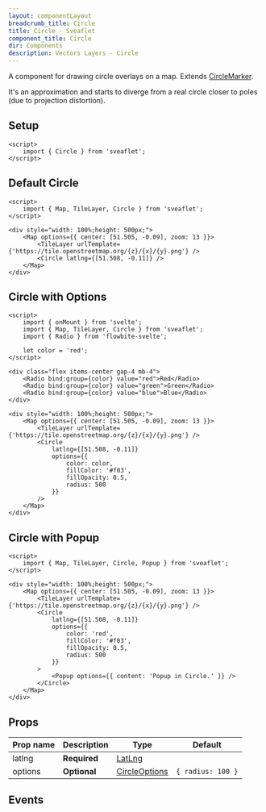 ```yaml
---
layout: componentLayout
breadcrumb_title: Circle
title: Circle - Sveaflet
component_title: Circle
dir: Components
description: Vectors Layers - Circle
---
```


A component for drawing circle overlays on a map. Extends [CircleMarker](https://leafletjs.com/reference.html#circlemarker).

It's an approximation and starts to diverge from a real circle closer to poles (due to projection distortion).

## Setup

```svelte example csr hideOutput
<script>
	import { Circle } from 'sveaflet';
</script>
```

## Default Circle

```svelte example csr
<script>
	import { Map, TileLayer, Circle } from 'sveaflet';
</script>

<div style="width: 100%;height: 500px;">
	<Map options={{ center: [51.505, -0.09], zoom: 13 }}>
		<TileLayer urlTemplate={'https://tile.openstreetmap.org/{z}/{x}/{y}.png'} />
		<Circle latlng={[51.508, -0.11]} />
	</Map>
</div>
```

## Circle with Options

```svelte example csr
<script>
	import { onMount } from 'svelte';
	import { Map, TileLayer, Circle } from 'sveaflet';
	import { Radio } from 'flowbite-svelte';

	let color = 'red';
</script>

<div class="flex items-center gap-4 mb-4">
	<Radio bind:group={color} value="red">Red</Radio>
	<Radio bind:group={color} value="green">Green</Radio>
	<Radio bind:group={color} value="blue">Blue</Radio>
</div>

<div style="width: 100%;height: 500px;">
	<Map options={{ center: [51.505, -0.09], zoom: 13 }}>
		<TileLayer urlTemplate={'https://tile.openstreetmap.org/{z}/{x}/{y}.png'} />
		<Circle
			latlng={[51.508, -0.11]}
			options={{
				color: color,
				fillColor: '#f03',
				fillOpacity: 0.5,
				radius: 500
			}}
		/>
	</Map>
</div>
```

## Circle with Popup

```svelte example csr
<script>
	import { Map, TileLayer, Circle, Popup } from 'sveaflet';
</script>

<div style="width: 100%;height: 500px;">
	<Map options={{ center: [51.505, -0.09], zoom: 13 }}>
		<TileLayer urlTemplate={'https://tile.openstreetmap.org/{z}/{x}/{y}.png'} />
		<Circle
			latlng={[51.508, -0.11]}
			options={{
				color: 'red',
				fillColor: '#f03',
				fillOpacity: 0.5,
				radius: 500
			}}
		>
			<Popup options={{ content: 'Popup in Circle.' }} />
		</Circle>
	</Map>
</div>
```

## Props

| Prop name | Description  | Type                                                                | Default           |
| --------- | ------------ | ------------------------------------------------------------------- | ----------------- |
| latlng    | **Required** | [LatLng](https://leafletjs.com/reference.html#latlng)               |                   |
| options   | **Optional** | [CircleOptions](https://leafletjs.com/reference.html#circle-option) | `{ radius: 100 }` |

## Events
